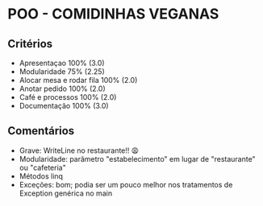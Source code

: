# POO - COMIDINHAS VEGANAS

## Critérios
- Apresentaçao 	100%			(3.0)
- Modularidade 	75%				(2.25)
- Alocar mesa e rodar fila 100%	(2.0)
- Anotar pedido 100%			(2.0)
- Café e processos 100%			(2.0)
- Documentação 	100%			(3.0)

## Comentários
- Grave: WriteLine no restaurante!! 😩
- Modularidade: parâmetro "estabelecimento" em lugar de "restaurante" ou "cafeteria"
- Métodos linq
- Exceções: bom; podia ser um pouco melhor nos tratamentos de Exception genérica no main

